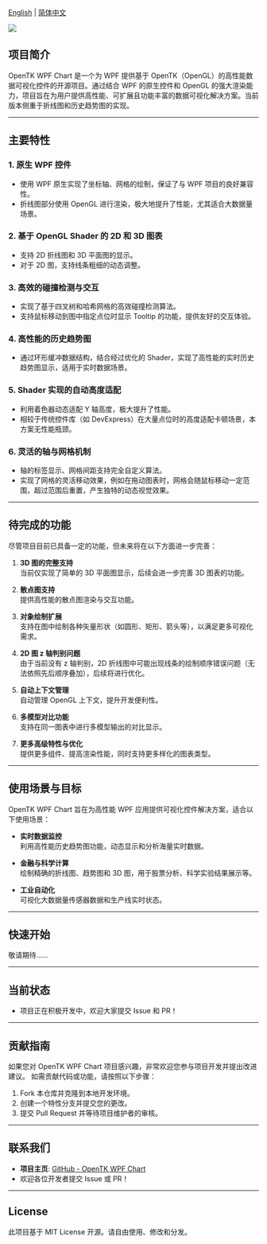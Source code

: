 [English](README.md) | [简体中文](README.zh-CN.md)

![](https://github.com/migeyusu/GLChart/blob/master/GLChart.WPF/Doc/historical.gif)

## 项目简介

OpenTK WPF Chart 是一个为 WPF 提供基于 OpenTK（OpenGL）的高性能数据可视化控件的开源项目。通过结合 WPF 的原生控件和 OpenGL 的强大渲染能力，项目旨在为用户提供高性能、可扩展且功能丰富的数据可视化解决方案。当前版本侧重于折线图和历史趋势图的实现。

---

## 主要特性

### 1. 原生 WPF 控件
* 使用 WPF 原生实现了坐标轴、网格的绘制，保证了与 WPF 项目的良好兼容性。
* 折线图部分使用 OpenGL 进行渲染，极大地提升了性能，尤其适合大数据量场景。

### 2. 基于 OpenGL Shader 的 2D 和 3D 图表
* 支持 2D 折线图和 3D 平面图的显示。
* 对于 2D 图，支持线条粗细的动态调整。

### 3. 高效的碰撞检测与交互
* 实现了基于四叉树和哈希网格的高效碰撞检测算法。
* 支持鼠标移动到图中指定点位时显示 Tooltip 的功能，提供友好的交互体验。

### 4. 高性能的历史趋势图
* 通过环形缓冲数据结构，结合经过优化的 Shader，实现了高性能的实时历史趋势图显示，适用于实时数据场景。

### 5. Shader 实现的自动高度适配
* 利用着色器动态适配 Y 轴高度，极大提升了性能。
* 相较于传统控件库（如 DevExpress）在大量点位时的高度适配卡顿场景，本方案无性能瓶颈。

### 6. 灵活的轴与网格机制
* 轴的标签显示、网格间距支持完全自定义算法。
* 实现了网格的灵活移动效果，例如在拖动图表时，网格会随鼠标移动一定范围，超过范围后重置，产生独特的动态视觉效果。

---

## 待完成的功能

尽管项目目前已具备一定的功能，但未来将在以下方面进一步完善：

1. **3D 图的完整支持**  
   当前仅实现了简单的 3D 平面图显示，后续会进一步完善 3D 图表的功能。

2. **散点图支持**  
   提供高性能的散点图渲染与交互功能。

3. **对象绘制扩展**  
   支持在图中绘制各种矢量形状（如圆形、矩形、箭头等），以满足更多可视化需求。

4. **2D 图 z 轴判别问题**  
   由于当前没有 z 轴判别，2D 折线图中可能出现线条的绘制顺序错误问题（无法依照先后顺序叠加），后续将进行优化。

5. **自动上下文管理**  
   自动管理 OpenGL 上下文，提升开发便利性。

6. **多模型对比功能**  
   支持在同一图表中进行多模型输出的对比显示。

7. **更多高级特性与优化**  
   提供更多组件、提高渲染性能，同时支持更多样化的图表类型。

---

## 使用场景与目标

OpenTK WPF Chart 旨在为高性能 WPF 应用提供可视化控件解决方案，适合以下使用场景：

- **实时数据监控**  
  利用高性能历史趋势图功能，动态显示和分析海量实时数据。
  
- **金融与科学计算**  
  绘制精确的折线图、趋势图和 3D 图，用于股票分析、科学实验结果展示等。

- **工业自动化**  
  可视化大数据量传感器数据和生产线实时状态。

---

## 快速开始

敬请期待……

---

## 当前状态

* 项目正在积极开发中，欢迎大家提交 Issue 和 PR！

---

## 贡献指南

如果您对 OpenTK WPF Chart 项目感兴趣，非常欢迎您参与项目开发并提出改进建议。
如需贡献代码或功能，请按照以下步骤：

1. Fork 本仓库并克隆到本地开发环境。
2. 创建一个特性分支并提交您的更改。
3. 提交 Pull Request 并等待项目维护者的审核。

---

## 联系我们

* **项目主页**: [GitHub - OpenTK WPF Chart](https://github.com/migeyusu/GLChart)  
* 欢迎各位开发者提交 Issue 或 PR！

---

## License

此项目基于 MIT License 开源。请自由使用、修改和分发。
